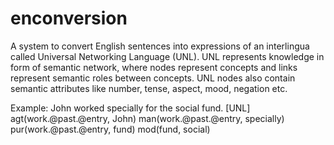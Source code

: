 # enconversion
A system to convert English sentences into expressions of an interlingua called Universal Networking Language (UNL). UNL represents knowledge in form of semantic network, where nodes represent concepts and links represent semantic roles between concepts. UNL nodes also contain semantic attributes like number, tense, aspect, mood, negation etc. 

Example: John worked specially for the social fund.
[UNL]
agt(work.@past.@entry, John)
man(work.@past.@entry, specially)
pur(work.@past.@entry, fund)
mod(fund, social) 
